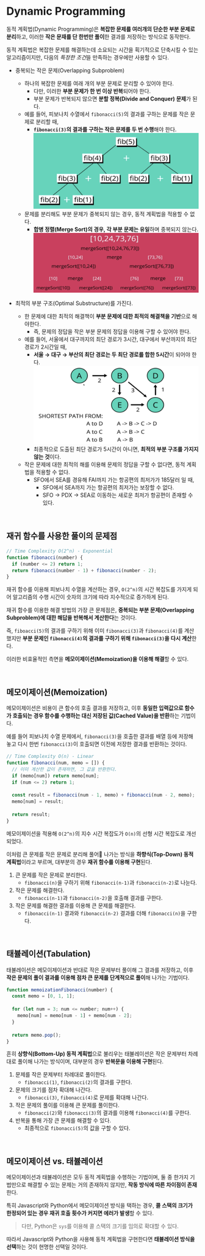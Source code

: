# Dynamic Programming

동적 계획법(Dynamic Programming)은 **복잡한 문제를 여러개의 단순한 부분 문제로 분리**하고, 이러한 **작은 문재를 단 한번만 풀이**한 결과를 저장하는 방식으로 동작한다. 

동적 계획법은 복잡한 문제를 해결하는데 소요되는 시간을 획기적으로 단축시킬 수 있는 알고리즘이지만, 다음의 *특정한 조건*을 만족하는 경우에만 사용할 수 있다.

- 중복되는 작은 문제(Overlapping Subproblem)
  - 하나의 복잡한 문제를 여래 개의 부분 문제로 분리할 수 있어야 한다.
    - 다만, 이러한 **부분 문제가 한 번 이상 반복**되어야 한다.
    - 부분 문제가 반복되지 않으면 **분할 정복(Divide and Conquer) 문제**가 된다.
  - 예를 들어, 피보나치 수열에서 `fibonacci(5)`의 결과를 구하는 문제를 작은 문제로 분리할 때,
    - **`fibonacci(3)`의 결과를 구하는 작은 문제를 두 번 수행**해야 한다.
    ![피보나치 수열의 예시](./Images/Fibonacci.png)
  - 문제를 분리해도 부분 문제가 중복되지 않는 경우, 동적 계획법을 적용할 수 없다.
    - **합병 정렬(Merge Sort)의 경우, 각 부분 문제는 유일**하며 중복되지 않는다.
    ![합병 정렬의 예시](./Images/MergeSort.png)

- 최적의 부분 구조(Optimal Substructure)를 가진다.
  - 한 문제에 대한 최적의 해결책이 **부분 문제에 대한 최적의 해결책을 기반**으로 해야한다.
    - 즉, 문제의 정답을 작은 부분 문제의 정답을 이용해 구할 수 있어야 한다.
  - 예를 들어, 서울에서 대구까지의 최단 경로가 3시간, 대구에서 부산까지의 최단 경로가 2시간일 때,
    - **서울 → 대구 → 부산의 최단 경로는 두 최단 경로를 합한 5시간**이 되어야 한다.
      ![최단 경로의 예시](./Images/ShortestPath.png)
    - 최종적으로 도출된 최단 경로가 5시간이 아니면, **최적의 부분 구조를 가지지 않는 것**이다.
  - 작은 문제에 대한 최적의 해를 이용해 문제의 정답을 구할 수 없다면, 동적 계획법을 적용할 수 없다.
    - SFO에서 SEA를 경유해 FAI까지 가는 항공편의 최저가가 185달러 일 때,
      - SFO에서 SEA까지 가는 항공편의 최저가는 보장할 수 없다.
      - SFO → PDX → SEA로 이동하는 새로운 최저가 항공편이 존재할 수 있다.

<br>

## 재귀 함수를 사용한 풀이의 문제점

```javascript
// Time Complexity O(2^n) - Exponential
function fibonacci(number) { 
  if (number <= 2) return 1;
  return fibonacci(number - 1) + fibonacci(number - 2);
}
```
재귀 함수를 이용해 피보나치 수열을 계산하는 경우, `O(2^n)`의 시간 복잡도를 가지게 되어 알고리즘의 수행 시간이 숫자의 크기에 따라 지수적으로 증가하게 된다.

재귀 함수를 이용한 해결 방법의 가장 큰 문제점은, **중복되는 부분 문제(Overlapping Subproblem)에 대한 해답을 반복해서 계산한다**는 것이다.

즉, `fiboacci(5)`의 결과를 구하기 위해 이미 `fibonacci(3)`과 `fibonacci(4)`를 계산했지만 **부분 문제인 `fibonacci(4)`의 결과를 구하기 위해 `fibonacci(3)`을 다시 계산**한다.

이러한 비효율적인 측면을 **메모이제이션(Memoization)을 이용해 해결**할 수 있다.

<br>

## 메모이제이션(Memoization)

메모이제이션은 비용이 큰 함수의 호출 결과를 저장하고, 이후 **동일한 입력값으로 함수가 호출되는 경우 함수를 수행하는 대신 저장된 값(Cached Value)을 반환**하는 기법이다.  

예를 들어 피보나치 수열 문제에서, `fibonacci(3)`을 호출한 결과를 배열 등에 저장해 놓고 다시 한번 `fibonacci(3)`이 호출되면 이전에 저장한 결과를 반환하는 것이다.

```javascript
// Time Complexity O(n) - Linear
function fibonacci(num, memo = []) {
  // 이미 계산한 값이 존재하면, 그 값을 반환한다.
  if (memo[num]) return memo[num];  
  if (num <= 2) return 1;

  const result = fibonacci(num - 1, memo) + fibonacci(num - 2, memo);
  memo[num] = result;

  return result;
}
```

메모이제이션을 적용해 `O(2^n)`의 지수 시간 복잡도가 `O(n)`의 선형 시간 복잡도로 개선되었다. 

이처럼 큰 문제를 작은 문제로 분리해 풀어 나가는 방식을 **하향식(Top-Down) 동적 계획법**이라고 부르며, 대부분의 경우 **재귀 함수를 이용해 구현**된다.

1. 큰 문제를 작은 문제로 분리한다.
    - `fibonacci(n)`을 구하기 위해 `fibonacci(n-1)`과 `fibonacci(n-2)`로 나눈다.
2. 작은 문제를 해결한다.
    - `fibonacci(n-1)`과 `fibonacci(n-2)`을 호출해 결과를 구한다.
3. 작은 문제를 해결한 결과를 이용해 큰 문제를 해결한다.
    - `fibonacci(n-1)` 결과와 `fibonacci(n-2)` 결과를 더해 `fibonacci(n)`을 구한다.

<br>

## 태뷸레이션(Tabulation)

태뷸레이션은 메모이제이션과 반대로 작은 문제부터 풀이해 그 결과를 저장하고, 이후 **작은 문제의 풀이 결과를 이용해 점차 큰 문제를 단계적으로 풀이**해 나가는 기법이다.

```javascript
function memoizationFibonacci(number) {
  const memo = [0, 1, 1];

  for (let num = 3; num <= number; num++) {
    memo[num] = memo[num - 1] + memo[num - 2];
  }

  return memo.pop();
}
```

흔히 **상향식(Bottom-Up) 동적 계획법**으로 불리우는 태뷸레이션은 작은 문제부터 차례대로 풀이해 나가는 방식이며, 대부분의 경우 **반복문을 이용해 구현**된다.

1. 문제를 작은 문제부터 차례대로 풀이한다.
    - `fibonacci(1)`, `fibonacci(2)`의 결과를 구한다.
2. 문제의 크기를 점차 확대해 나간다.
    - `fibonacci(3)`, `fibonacci(4)`로 문제를 확대해 나간다.
3. 작은 문제의 풀이를 이용해 큰 문제를 풀이한다.
    - `fibonacci(2)`와 `fibonacci(3)`의 결과를 이용해 `fibonacci(4)`를 구한다.
4. 반복을 통해 가장 큰 문제를 해결할 수 있다.
    - 최종적으로 `fibonacci(5)`의 값을 구할 수 있다.

<br>

## 메모이제이션 vs. 태뷸레이션

메모이제이션과 태뷸레이션은 모두 동적 계획법을 수행하는 기법이며, 둘 중 한가지 기법만으로 해결할 수 있는 문제는 거의 존재하지 않지만, **작동 방식에 따른 차이점이 존재**한다.

특히 Javascript와 Python에서 메모이제이션 방식을 택하는 경우, **콜 스택의 크기가 한정되어 있는 경우 재귀 호출 횟수가 커지면 에러가 발생**할 수 있다.

> 다만, Python은 `sys`를 이용해 콜 스택의 크기를 임의로 확대할 수 있다.

따라서 Javascript와 Python을 사용해 동적 계획법을 구현한다면 **태뷸레이션 방식을 선택**하는 것이 현명한 선택일 것이다.